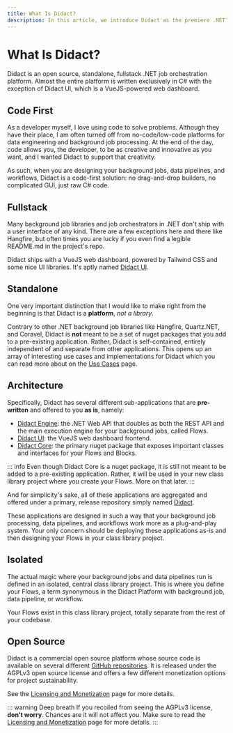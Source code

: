 ```yaml
---
title: What Is Didact?
description: In this article, we introduce Didact as the premiere .NET job orchestrator. We note that Didact is code-first, fullstack, standalone, and open source. We also briefly survery its architecture.
---
```


# What Is Didact?

Didact is an open source, standalone, fullstack .NET job orchestration platform. Almost the entire platform is written exclusively in C# with the exception of Didact UI, which is a VueJS-powered web dashboard.

## Code First

As a developer myself, I love using code to solve problems. Although they have their place, I am often turned off from no-code/low-code platforms for data engineering and background job processing. At the end of the day, code allows you, the developer, to be as creative and innovative as you want, and I wanted Didact to support that creativity.

As such, when you are designing your background jobs, data pipelines, and workflows, Didact is a code-first solution: no drag-and-drop builders, no complicated GUI, just raw C# code.

## Fullstack

Many background job libraries and job orchestrators in .NET don't ship with a user interface of any kind. There are a few exceptions here and there like Hangfire, but often times you are lucky if you even find a legible README.md in the project's repo.

Didact ships with a VueJS web dashboard, powered by Tailwind CSS and some nice UI libraries. It's aptly named [Didact UI](https://github.com/DidactHQ/didact-ui).

## Standalone

One very important distinction that I would like to make right from the beginning is that Didact is a **platform**, *not a library*.

Contrary to other .NET background job libraries like Hangfire, Quartz.NET, and Coravel, Didact is **not** meant to be a set of nuget packages that you add to a pre-existing application. Rather, Didact is self-contained, entirely independent of and separate from other applications. This opens up an array of interesting use cases and implementations for Didact which you can read more about on the [Use Cases](/getting-started/use-cases) page.

## Architecture

Specifically, Didact has several different sub-applications that are **pre-written** and offered to you **as is**, namely:

* [Didact Engine](https://github.com/DidactHQ/didact-engine): the .NET Web API that doubles as both the REST API and the main execution engine for your background jobs, called Flows.
* [Didact UI](https://github.com/DidactHQ/didact-ui): the VueJS web dashboard frontend.
* [Didact Core](https://github.com/DidactHQ/didact-core): the primary nuget package that exposes important classes and interfaces for your Flows and Blocks.

::: info
Even though Didact Core is a nuget package, it is still not meant to be added to a pre-existing application. Rather, it will be used in your new class library project where you create your Flows. More on that later.
:::

And for simplicity's sake, all of these applications are aggregated and offered under a primary, release repository simply named [Didact](https://github.com/DidactHQ/didact).

These applications are designed in such a way that your background job processing, data pipelines, and workflows work more as a plug-and-play system. Your only concern should be deploying these applications as-is and then designing your Flows in your class library project.

## Isolated

The actual magic where your background jobs and data pipelines run is defined in an isolated, central class library project. This is where you define your Flows, a term synonymous in the Didact Platform with background job, data pipeline, or workflow.

Your Flows exist in this class library project, totally separate from the rest of your codebase.

## Open Source

Didact is a commercial open source platform whose source code is available on several different [GitHub repositories](https://www.github.com/DidactHQ). It is released under the AGPLv3 open source license and offers a few different monetization options for project sustainability.

See the [Licensing and Monetization](/getting-started/licensing-and-monetization) page for more details.

::: warning Deep breath
If you recoiled from seeing the AGPLv3 license, **don't worry**. Chances are it will not affect you. Make sure to read the [Licensing and Monetization](/getting-started/licensing-and-monetization) page for more details.
:::